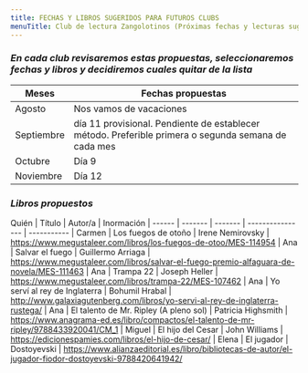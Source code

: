 ```yaml
---
title: FECHAS Y LIBROS SUGERIDOS PARA FUTUROS CLUBS
menuTitle: Club de lectura Zangolotinos (Próximas fechas y lecturas sugeridas)
---
```

### ***En cada club revisaremos estas propuestas, seleccionaremos fechas y libros y decidiremos cuales quitar de la lista***
|Meses|Fechas propuestas|
|-----|-----------------|
|Agosto|Nos vamos de vacaciones|
|Septiembre|día 11 provisional. Pendiente de establecer método. Preferible primera o segunda semana de cada mes|
|Octubre|Día 9|
|Noviembre|Día 12|
### ***Libros propuestos***
Quién  | Título  | Autor/a | Inormación |
------ | ------- | ------- | ---------------- | ----------- |
Carmen | Los fuegos de otoño | Irene Nemirovsky | https://www.megustaleer.com/libros/los-fuegos-de-otoo/MES-114954 |
Ana | Salvar el fuego | Guillermo Arriaga | https://www.megustaleer.com/libros/salvar-el-fuego-premio-alfaguara-de-novela/MES-111463 |
Ana | Trampa 22 | Joseph Heller | https://www.megustaleer.com/libros/trampa-22/MES-107462 |
Ana | Yo serví al rey de Inglaterra | Bohumil Hrabal | http://www.galaxiagutenberg.com/libros/yo-servi-al-rey-de-inglaterra-rustega/ |
Ana | El talento de Mr. Ripley (A pleno sol) | Patricia Highsmith | https://www.anagrama-ed.es/libro/compactos/el-talento-de-mr-ripley/9788433920041/CM_1 |
Miguel | El hijo del Cesar | John Williams | https://edicionespamies.com/libros/el-hijo-de-cesar/ |
Elena | El jugador | Dostoyevski | https://www.alianzaeditorial.es/libro/bibliotecas-de-autor/el-jugador-fiodor-dostoyevski-9788420641942/ 
